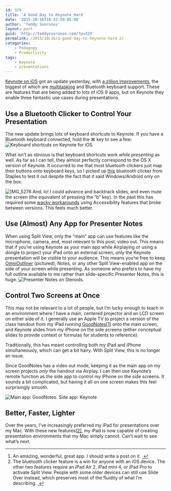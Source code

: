```yaml
---
id: 329
title: 'A Good Day to Keynote Hard'
date: '2015-10-16T18:32:59-05:00'
author: 'Teddy Svoronos'
layout: post
guid: 'http://teddysvoronos.com/?p=329'
permalink: /2015/10/16/a-good-day-to-keynote-hard-2/
categories:
    - Pedagogy
    - Productivity
tags:
    - Keynote
    - presentations
---
```


<a href="https://itunes.apple.com/us/app/keynote/id361285480?mt=8&uo=4&at=1010lcfa" target="_blank">Keynote on iOS</a> got an update yesterday, with <a href="http://www.apple.com/productivity-apps/whats-new/keynote/" target="_blank">a zillion improvements</a>, the biggest of which are <a href="http://www.apple.com/ios/whats-new/#ipad" target="_blank">multitasking</a> and Bluetooth keyboard support. These are features that are being added to lots of iOS 9 apps, but on Keynote they enable three fantastic use cases during presentations.
<h2>Use a Bluetooth Clicker to Control Your Presentation</h2>
The new update brings lots of keyboard shortcuts to Keynote. If you have a Bluetooth keyboard connected, hold the ⌘ key to see a few:

<img src="http://teddysvoronos.com/wp-content/uploads/2015/10/wpid-IMG_00441.png" alt="Keyboard shortcuts on Keynote for iOS.">

What isn’t as obvious is that keyboard shortcuts work <em>while presenting</em> as well. As far as I can tell, they almost perfectly correspond to the OS X version of Keynote. It occurred to me that most bluetooth clickers just map their buttons onto keyboard keys, so I picked up <a href="http://www.kensington.com/us/sg/4543/k72448us/presentair-pro-bluetooth-40-le-presenter-black#.ViF-LJT3arU" target="_blank">this</a> bluetooth clicker from Staples to test it out despite the fact that it said Windows/Android only on the box.

<img src="http://teddysvoronos.com/wp-content/uploads/2015/10/IMG_5276.jpg" alt="IMG_5276">
And, lo! I could advance and backtrack slides, and even mute the screen (the equivalent of pressing the “b” key). In the past this has required some <a href="http://macsparky.com/blog/2013/2/remotely-advancing-ipad-keynote-slides" target="_blank">wacky workarounds</a> using Accessibility features that broke between versions. This feels much better.
<h2>Use (Almost) Any App for Presenter Notes</h2>
When using Split View, only the “main” app can use features like the microphone, camera, and, most relevant to this post, video out. This means that if you’re using Keynote as your main app while Airplaying or using a dongle to project your iPad onto an external screen, only the Keynote presentation will be visible to your audience. This means you’re free to keep <a href="https://itunes.apple.com/us/app/omnioutliner-2/id704610906?mt=8&uo=4&at=1010lcfa" target="_blank">OmniOutliner</a> (pictured), Notes, or any other Split View-enabled app on the side of your screen while presenting. As someone who prefers to have my full outline available to me rather than slide-specific Presenter Notes, this is huge.

<img src="http://teddysvoronos.com/wp-content/uploads/2015/10/wpid-IMG_00451.png" alt="Presenter Notes on Steroids.">
<h2>Control Two Screens at Once</h2>
This may not be relevant to a lot of people, but I’m lucky enough to teach in an environment where I have a main, centered projector and an LCD screen on either side of it. I generally use an Apple TV to project a version of the class handout from my iPad running <a href="https://itunes.apple.com/us/app/goodnotes-4-notes-pdf/id778658393?mt=8&uo=4&at=1010lcfa" target="_blank">GoodNotes</a><a href="#fn:1" id="fnref:1" title="see footnote" class="footnote">[1]</a> onto the main screen, and Keynote slides from my iPhone on the side screens (either conceptual slides to provide context or formulas for students to reference).

Traditionally, this has meant controlling both my iPad and iPhone simultaneously, which can get a bit hairy. With Split View, this is no longer an issue.

Since GoodNotes has a video out mode, keeping it as the main app on my screen projects <em>only</em> the handout via Airplay. I can then use Keynote’s remote function as the side app to control my iPhone on the side screens. It sounds a bit complicated, but having it all on one screen makes this feel surprisingly smooth.

<img src="http://teddysvoronos.com/wp-content/uploads/2015/10/wpid-IMG_00461.png" alt="Main app: GoodNotes. Side app: Keynote">
<h2>Better, Faster, Lighter</h2>
Over the years, I’ve increasingly preferred my iPad for presentations over my Mac. With these new features<a href="#fn:2" id="fnref:2" title="see footnote" class="footnote">[2]</a>, my iPad is now capable of creating presentation environments that my Mac simply cannot. Can’t wait to see what’s next.
<div class="footnotes">

<hr>

<ol>
	<li id="fn:1">An amazing, wonderful, great app. I should write a post on it. <a href="#fnref:1" title="return to article" class="reversefootnote">&nbsp;↩</a></li>
	<li id="fn:2">The bluetooth clicker feature is a win for anyone with an iOS device. The other two features require an iPad Air 2, iPad mini 4, or iPad Pro to activate Split View. People with some older devices can still use Slide Over instead, which preserves most of the fluidity of what I’m describing. <a href="#fnref:2" title="return to article" class="reversefootnote">&nbsp;↩</a></li>
</ol>
</div>